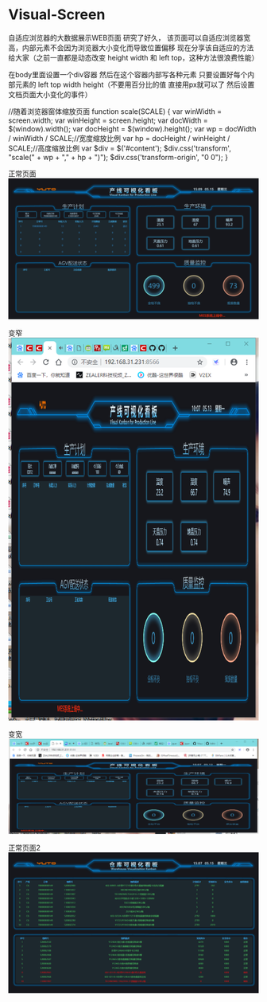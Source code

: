 # Visual-Screen
自适应浏览器的大数据展示WEB页面 研究了好久，
该页面可以自适应浏览器宽高，内部元素不会因为浏览器大小变化而导致位置偏移
现在分享该自适应的方法给大家（之前一直都是动态改变 height width 和 left top，这种方法很浪费性能）

在body里面设置一个div容器  然后在这个容器内部写各种元素
只要设置好每个内部元素的 left top width height（不要用百分比的值  直接用px就可以了  然后设置文档页面大小变化的事件）

//随着浏览器窗体缩放页面
function scale(SCALE) {
      var winWidth = screen.width;
      var winHeight = screen.height;
      var docWidth = $(window).width();
      var docHeight = $(window).height();
      var wp = docWidth / winWidth / SCALE;//宽度缩放比例
      var hp = docHeight / winHeight / SCALE;//高度缩放比例
      var $div = $('#content');
      $div.css('transform', "scale(" + wp + "," + hp + ")");
      $div.css('transform-origin', "0 0");
}

正常页面  
![正常页面](https://github.com/ZJ69719496/Visual-Screen/blob/master/s1.png)  
  
变窄  
![变窄](https://github.com/ZJ69719496/Visual-Screen/blob/master/z.png)  
  
变宽  
![变宽](https://github.com/ZJ69719496/Visual-Screen/blob/master/k.png)  

正常页面2  
![正常页面2](https://github.com/ZJ69719496/Visual-Screen/blob/master/s2.png)  
